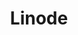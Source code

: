 ---
description: receive a $100 60-day credit towards your new account.
link: https://linode.com/jupiter
shortname: linode.com-jb
title: Linode
---